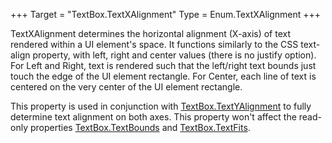 +++
Target = "TextBox.TextXAlignment"
Type = Enum.TextXAlignment
+++

TextXAlignment determines the horizontal alignment (X-axis) of text rendered within a UI element's space. It functions similarly to the CSS text-align property, with left, right and center values (there is no justify option). For Left and Right, text is rendered such that the left/right text bounds just touch the edge of the UI element rectangle. For Center, each line of text is centered on the very center of the UI element rectangle.This property is used in conjunction with [TextBox.TextYAlignment](https://developer.roblox.com/api-reference/property/TextBox/TextYAlignment) to fully determine text alignment on both axes. This property won't affect the read-only properties [TextBox.TextBounds](https://developer.roblox.com/api-reference/property/TextBox/TextBounds) and [TextBox.TextFits](https://developer.roblox.com/api-reference/property/TextBox/TextFits).